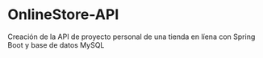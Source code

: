 # OnlineStore-API
Creación de la API de proyecto personal de una tienda en líena con Spring Boot y base de datos MySQL

